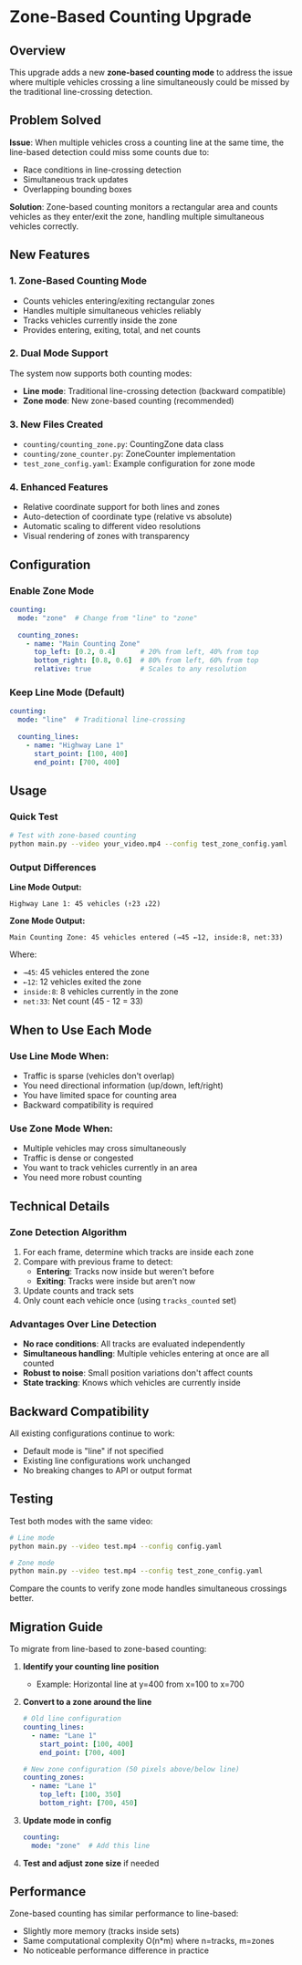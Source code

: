 # Zone-Based Counting Upgrade

## Overview

This upgrade adds a new **zone-based counting mode** to address the issue where multiple vehicles crossing a line simultaneously could be missed by the traditional line-crossing detection.

## Problem Solved

**Issue**: When multiple vehicles cross a counting line at the same time, the line-based detection could miss some counts due to:
- Race conditions in line-crossing detection
- Simultaneous track updates
- Overlapping bounding boxes

**Solution**: Zone-based counting monitors a rectangular area and counts vehicles as they enter/exit the zone, handling multiple simultaneous vehicles correctly.

## New Features

### 1. Zone-Based Counting Mode
- Counts vehicles entering/exiting rectangular zones
- Handles multiple simultaneous vehicles reliably
- Tracks vehicles currently inside the zone
- Provides entering, exiting, total, and net counts

### 2. Dual Mode Support
The system now supports both counting modes:
- **Line mode**: Traditional line-crossing detection (backward compatible)
- **Zone mode**: New zone-based counting (recommended)

### 3. New Files Created
- `counting/counting_zone.py`: CountingZone data class
- `counting/zone_counter.py`: ZoneCounter implementation
- `test_zone_config.yaml`: Example configuration for zone mode

### 4. Enhanced Features
- Relative coordinate support for both lines and zones
- Auto-detection of coordinate type (relative vs absolute)
- Automatic scaling to different video resolutions
- Visual rendering of zones with transparency

## Configuration

### Enable Zone Mode

```yaml
counting:
  mode: "zone"  # Change from "line" to "zone"
  
  counting_zones:
    - name: "Main Counting Zone"
      top_left: [0.2, 0.4]      # 20% from left, 40% from top
      bottom_right: [0.8, 0.6]  # 80% from left, 60% from top
      relative: true            # Scales to any resolution
```

### Keep Line Mode (Default)

```yaml
counting:
  mode: "line"  # Traditional line-crossing
  
  counting_lines:
    - name: "Highway Lane 1"
      start_point: [100, 400]
      end_point: [700, 400]
```

## Usage

### Quick Test

```bash
# Test with zone-based counting
python main.py --video your_video.mp4 --config test_zone_config.yaml
```

### Output Differences

**Line Mode Output:**
```
Highway Lane 1: 45 vehicles (↑23 ↓22)
```

**Zone Mode Output:**
```
Main Counting Zone: 45 vehicles entered (→45 ←12, inside:8, net:33)
```

Where:
- `→45`: 45 vehicles entered the zone
- `←12`: 12 vehicles exited the zone
- `inside:8`: 8 vehicles currently in the zone
- `net:33`: Net count (45 - 12 = 33)

## When to Use Each Mode

### Use Line Mode When:
- Traffic is sparse (vehicles don't overlap)
- You need directional information (up/down, left/right)
- You have limited space for counting area
- Backward compatibility is required

### Use Zone Mode When:
- Multiple vehicles may cross simultaneously
- Traffic is dense or congested
- You want to track vehicles currently in an area
- You need more robust counting

## Technical Details

### Zone Detection Algorithm

1. For each frame, determine which tracks are inside each zone
2. Compare with previous frame to detect:
   - **Entering**: Tracks now inside but weren't before
   - **Exiting**: Tracks were inside but aren't now
3. Update counts and track sets
4. Only count each vehicle once (using `tracks_counted` set)

### Advantages Over Line Detection

- **No race conditions**: All tracks are evaluated independently
- **Simultaneous handling**: Multiple vehicles entering at once are all counted
- **Robust to noise**: Small position variations don't affect counts
- **State tracking**: Knows which vehicles are currently inside

## Backward Compatibility

All existing configurations continue to work:
- Default mode is "line" if not specified
- Existing line configurations work unchanged
- No breaking changes to API or output format

## Testing

Test both modes with the same video:

```bash
# Line mode
python main.py --video test.mp4 --config config.yaml

# Zone mode  
python main.py --video test.mp4 --config test_zone_config.yaml
```

Compare the counts to verify zone mode handles simultaneous crossings better.

## Migration Guide

To migrate from line-based to zone-based counting:

1. **Identify your counting line position**
   - Example: Horizontal line at y=400 from x=100 to x=700

2. **Convert to a zone around the line**
   ```yaml
   # Old line configuration
   counting_lines:
     - name: "Lane 1"
       start_point: [100, 400]
       end_point: [700, 400]
   
   # New zone configuration (50 pixels above/below line)
   counting_zones:
     - name: "Lane 1"
       top_left: [100, 350]
       bottom_right: [700, 450]
   ```

3. **Update mode in config**
   ```yaml
   counting:
     mode: "zone"  # Add this line
   ```

4. **Test and adjust zone size** if needed

## Performance

Zone-based counting has similar performance to line-based:
- Slightly more memory (tracks inside sets)
- Same computational complexity O(n*m) where n=tracks, m=zones
- No noticeable performance difference in practice
